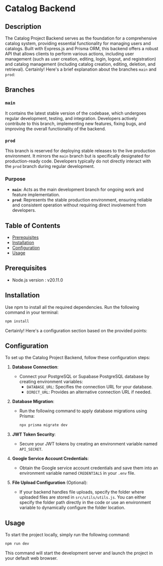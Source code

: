 # Catalog Backend

## Description

The Catalog Project Backend serves as the foundation for a comprehensive catalog system, providing essential functionality for managing users and catalogs. Built with Express.js and Prisma ORM, this backend offers a robust API that allows clients to perform various actions, including user management (such as user creation, editing, login, logout, and registration) and catalog management (including catalog creation, editing, deletion, and retrieval).
Certainly! Here's a brief explanation about the branches `main` and `prod`:

## Branches

### `main`

It contains the latest stable version of the codebase, which undergoes regular development, testing, and integration. Developers actively contribute to this branch, implementing new features, fixing bugs, and improving the overall functionality of the backend.

### `prod`

This branch is reserved for deploying stable releases to the live production environment. It mirrors the `main` branch but is specifically designated for production-ready code. Developers typically do not directly interact with the `prod` branch during regular development.

### Purpose

- **`main`**: Acts as the main development branch for ongoing work and feature implementation.
- **`prod`**: Represents the stable production environment, ensuring reliable and consistent operation without requiring direct involvement from developers.

## Table of Contents

- [Prerequisites](#prerequisites)
- [Installation](#installation)
- [Configuration](#configuration)
- [Usage](#usage)

## Prerequisites

- Node.js version : v20.11.0

## Installation

Use npm to install all the required dependencies. Run the following command in your terminal:

```bash
npm install
```

Certainly! Here's a configuration section based on the provided points:

## Configuration

To set up the Catalog Project Backend, follow these configuration steps:

1. **Database Connection**:

   - Connect your PostgreSQL or Supabase PostgreSQL database by creating environment variables:
     - `DATABASE_URL`: Specifies the connection URL for your database.
     - `DIRECT_URL`: Provides an alternative connection URL if needed.

2. **Database Migration**:

   - Run the following command to apply database migrations using Prisma:
     ```bash
     npx prisma migrate dev
     ```

3. **JWT Token Security**:

   - Secure your JWT tokens by creating an environment variable named `API_SECRET`.

4. **Google Service Account Credentials**:

   - Obtain the Google service account credentials and save them into an environment variable named `CREDENTIALS` in your `.env` file.

5. **File Upload Configuration** (Optional):
   - If your backend handles file uploads, specify the folder where uploaded files are stored in `src/utils/utils.js`. You can either specify the folder path directly in the code or use an environment variable to dynamically configure the folder location.

## Usage

To start the project locally, simply run the following command:

```bash
npm run dev
```

This command will start the development server and launch the project in your default web browser.

